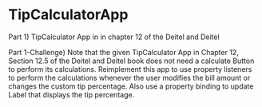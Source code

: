 <h1>TipCalculatorApp</h1>

Part 1) TipCalculator App in in chapter 12 of the Deitel and Deitel

Part 1-Challenge) Note that the given TipCalculator App in Chapter 12, Section 12.5 of the Deitel and Deitel book does not need a calculate Button to perform its calculations. Reimplement this app to use property listeners to perform the calculations whenever the user modifies the bill amount or changes the custom tip percentage. Also use a property binding to update Label that displays the tip percentage.
